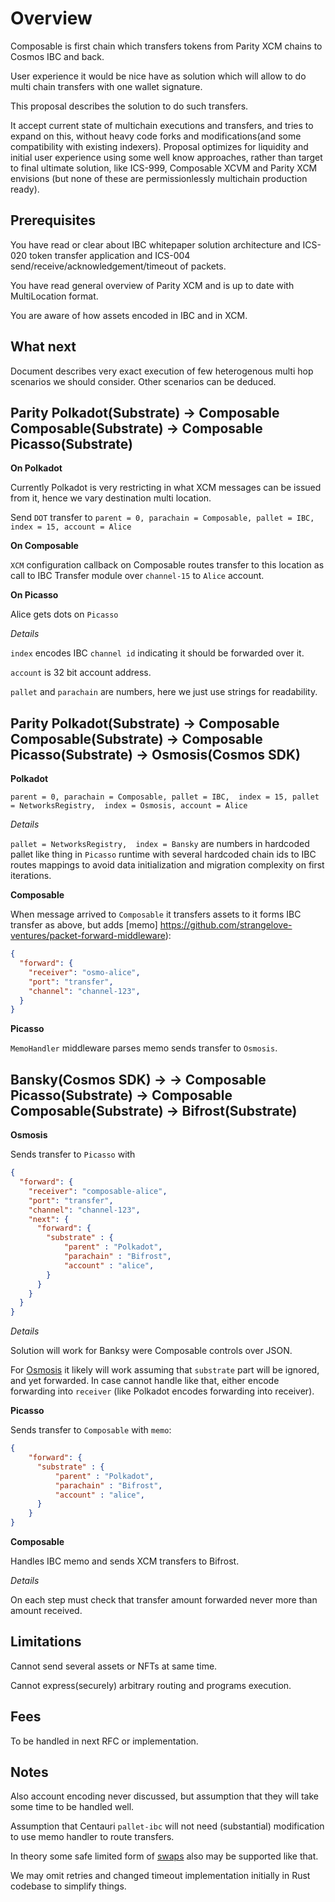# Overview

Composable is first chain which transfers tokens from Parity XCM chains to Cosmos IBC and back.

User experience it would be nice have as solution which will allow to do multi chain transfers with one wallet signature.

This proposal describes the solution to do such transfers.

It accept current state of multichain executions and transfers, and tries to expand on this, without heavy code forks and modifications(and some compatibility with existing indexers).
Proposal optimizes for liquidity and initial user experience using some well know approaches, rather than target to final ultimate solution, like ICS-999, Composable XCVM and Parity XCM envisions (but none of these are permissionlessly multichain production ready).

## Prerequisites

You have read or clear about IBC whitepaper solution architecture and ICS-020 token transfer application and ICS-004 send/receive/acknowledgement/timeout of packets.

You have read general overview of Parity XCM and is up to date with MultiLocation format.

You are aware of how assets encoded in IBC and in XCM.

## What next

Document describes very exact execution of few heterogenous multi hop scenarios we should consider.
Other scenarios can be deduced.


## Parity Polkadot(Substrate) -> Composable Composable(Substrate) -> Composable Picasso(Substrate)

**On Polkadot**

Currently Polkadot is very restricting in what XCM messages can be issued from it, hence we vary destination multi location. 

Send `DOT` transfer to `parent = 0, parachain = Composable, pallet = IBC,  index = 15, account = Alice`

**On Composable**

`XCM` configuration callback on Composable routes transfer to this location as call to IBC Transfer module over `channel-15` to `Alice` account.


**On Picasso**

Alice gets dots on `Picasso` 

*Details*

`index` encodes IBC `channel id` indicating it should be forwarded over it. 

`account` is 32 bit account address. 

`pallet` and `parachain` are numbers, here we just use strings for readability. 


## Parity Polkadot(Substrate) -> Composable Composable(Substrate) -> Composable Picasso(Substrate) -> Osmosis(Cosmos SDK)


**Polkadot**

`parent = 0, parachain = Composable, pallet = IBC,  index = 15, pallet = NetworksRegistry,  index = Osmosis, account = Alice`

*Details*

`pallet = NetworksRegistry,  index = Bansky` are numbers in hardcoded pallet like thing in `Picasso` runtime with several hardcoded chain ids to IBC routes mappings to avoid data initialization and migration complexity on first iterations.

**Composable**

When message arrived to `Composable` it transfers assets to it forms IBC transfer as above, but adds [memo]
https://github.com/strangelove-ventures/packet-forward-middleware):

```json
{
  "forward": {
    "receiver": "osmo-alice",
    "port": "transfer",
    "channel": "channel-123",
  }
}
```

**Picasso**

`MemoHandler` middleware parses memo sends transfer to `Osmosis`.


## Bansky(Cosmos SDK) -> ->  Composable Picasso(Substrate) -> Composable Composable(Substrate) -> Bifrost(Substrate) 

**Osmosis**

Sends transfer to `Picasso` with 

```json
{
  "forward": {
    "receiver": "composable-alice",
    "port": "transfer",
    "channel": "channel-123",
    "next": {
      "forward": {
        "substrate" : {
            "parent" : "Polkadot",
            "parachain" : "Bifrost",
            "account" : "alice", 
        }
      }
    }
  }
}
```

*Details*

Solution will work for Banksy were Composable controls over JSON. 

For [Osmosis](https://github.com/osmosis-labs/osmosis/blob/main/cosmwasm/packages/registry/src/registry.rs) it likely will work assuming that `substrate` part will be ignored, and yet forwarded. In case cannot  handle like that, either encode forwarding into `receiver` (like Polkadot encodes forwarding into receiver).


**Picasso**

Sends transfer to `Composable` with `memo`:
```json
{
    "forward": {
      "substrate" : {
          "parent" : "Polkadot",
          "parachain" : "Bifrost",
          "account" : "alice", 
      }
    }
}
```

**Composable**

Handles IBC memo and sends XCM transfers to Bifrost.


*Details*

On each step must check that transfer amount forwarded never more than amount received.


## Limitations

Cannot send several assets or NFTs at same time. 

Cannot express(securely) arbitrary routing and programs execution.

## Fees

To be handled in next RFC or implementation.


## Notes

Also account encoding never discussed, but assumption that they will take some time to be handled well.

Assumption that Centauri `pallet-ibc` will not need (substantial) modification to use memo handler to route transfers. 

In theory some safe limited form of [swaps](https://github.com/osmosis-labs/osmosis/blob/main/cosmwasm/contracts/crosschain-swaps/src/msg.rs) also may be supported like that.

We may omit retries and changed timeout implementation initially in Rust codebase to simplify things.